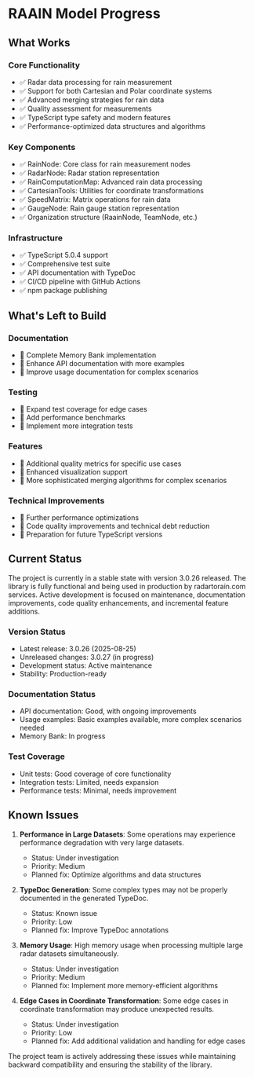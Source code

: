 # RAAIN Model Progress

## What Works

### Core Functionality
- ✅ Radar data processing for rain measurement
- ✅ Support for both Cartesian and Polar coordinate systems
- ✅ Advanced merging strategies for rain data
- ✅ Quality assessment for measurements
- ✅ TypeScript type safety and modern features
- ✅ Performance-optimized data structures and algorithms

### Key Components
- ✅ RainNode: Core class for rain measurement nodes
- ✅ RadarNode: Radar station representation
- ✅ RainComputationMap: Advanced rain data processing
- ✅ CartesianTools: Utilities for coordinate transformations
- ✅ SpeedMatrix: Matrix operations for rain data
- ✅ GaugeNode: Rain gauge station representation
- ✅ Organization structure (RaainNode, TeamNode, etc.)

### Infrastructure
- ✅ TypeScript 5.0.4 support
- ✅ Comprehensive test suite
- ✅ API documentation with TypeDoc
- ✅ CI/CD pipeline with GitHub Actions
- ✅ npm package publishing

## What's Left to Build

### Documentation
- 🔄 Complete Memory Bank implementation
- 🔄 Enhance API documentation with more examples
- 🔄 Improve usage documentation for complex scenarios

### Testing
- 🔄 Expand test coverage for edge cases
- 🔄 Add performance benchmarks
- 🔄 Implement more integration tests

### Features
- 🔄 Additional quality metrics for specific use cases
- 🔄 Enhanced visualization support
- 🔄 More sophisticated merging algorithms for complex scenarios

### Technical Improvements
- 🔄 Further performance optimizations
- 🔄 Code quality improvements and technical debt reduction
- 🔄 Preparation for future TypeScript versions

## Current Status

The project is currently in a stable state with version 3.0.26 released. The library is fully functional and being used in production by radartorain.com services. Active development is focused on maintenance, documentation improvements, code quality enhancements, and incremental feature additions.

### Version Status
- Latest release: 3.0.26 (2025-08-25)
- Unreleased changes: 3.0.27 (in progress)
- Development status: Active maintenance
- Stability: Production-ready

### Documentation Status
- API documentation: Good, with ongoing improvements
- Usage examples: Basic examples available, more complex scenarios needed
- Memory Bank: In progress

### Test Coverage
- Unit tests: Good coverage of core functionality
- Integration tests: Limited, needs expansion
- Performance tests: Minimal, needs improvement

## Known Issues

1. **Performance in Large Datasets**: Some operations may experience performance degradation with very large datasets.
   - Status: Under investigation
   - Priority: Medium
   - Planned fix: Optimize algorithms and data structures

2. **TypeDoc Generation**: Some complex types may not be properly documented in the generated TypeDoc.
   - Status: Known issue
   - Priority: Low
   - Planned fix: Improve TypeDoc annotations

3. **Memory Usage**: High memory usage when processing multiple large radar datasets simultaneously.
   - Status: Under investigation
   - Priority: Medium
   - Planned fix: Implement more memory-efficient algorithms

4. **Edge Cases in Coordinate Transformation**: Some edge cases in coordinate transformation may produce unexpected results.
   - Status: Under investigation
   - Priority: Low
   - Planned fix: Add additional validation and handling for edge cases

The project team is actively addressing these issues while maintaining backward compatibility and ensuring the stability of the library.
